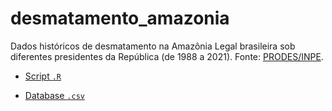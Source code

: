 # desmatamento_amazonia

Dados históricos de desmatamento na Amazônia Legal brasileira sob diferentes presidentes da República (de 1988 a 2021). Fonte: [PRODES/INPE](http://terrabrasilis.dpi.inpe.br).

- [Script `.R`]()

- [Database `.csv`](https://github.com/fblpalmeira/desmatamento_amazonia/blob/main/data/amazonia_deforestation.csv)

<img src="">
